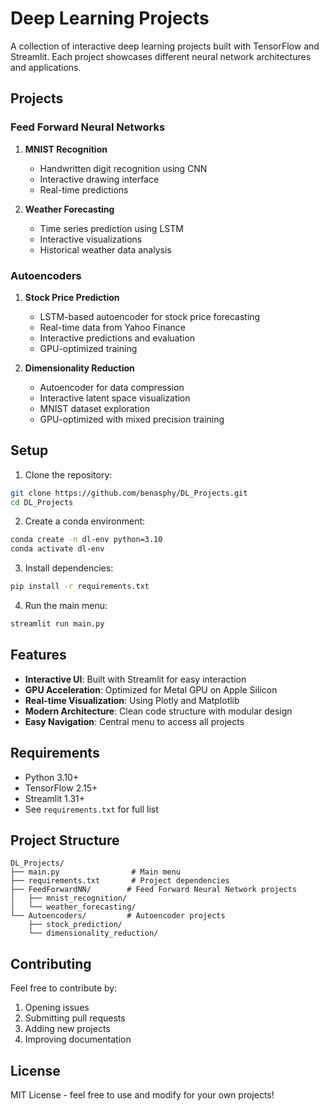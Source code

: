 # Deep Learning Projects

A collection of interactive deep learning projects built with TensorFlow and Streamlit. Each project showcases different neural network architectures and applications.

## Projects

### Feed Forward Neural Networks
1. **MNIST Recognition**
   - Handwritten digit recognition using CNN
   - Interactive drawing interface
   - Real-time predictions

2. **Weather Forecasting**
   - Time series prediction using LSTM
   - Interactive visualizations
   - Historical weather data analysis

### Autoencoders
1. **Stock Price Prediction**
   - LSTM-based autoencoder for stock price forecasting
   - Real-time data from Yahoo Finance
   - Interactive predictions and evaluation
   - GPU-optimized training

2. **Dimensionality Reduction**
   - Autoencoder for data compression
   - Interactive latent space visualization
   - MNIST dataset exploration
   - GPU-optimized with mixed precision training

## Setup

1. Clone the repository:
```bash
git clone https://github.com/benasphy/DL_Projects.git
cd DL_Projects
```

2. Create a conda environment:
```bash
conda create -n dl-env python=3.10
conda activate dl-env
```

3. Install dependencies:
```bash
pip install -r requirements.txt
```

4. Run the main menu:
```bash
streamlit run main.py
```

## Features

- **Interactive UI**: Built with Streamlit for easy interaction
- **GPU Acceleration**: Optimized for Metal GPU on Apple Silicon
- **Real-time Visualization**: Using Plotly and Matplotlib
- **Modern Architecture**: Clean code structure with modular design
- **Easy Navigation**: Central menu to access all projects

## Requirements

- Python 3.10+
- TensorFlow 2.15+
- Streamlit 1.31+
- See `requirements.txt` for full list

## Project Structure

```
DL_Projects/
├── main.py                # Main menu
├── requirements.txt       # Project dependencies
├── FeedForwardNN/        # Feed Forward Neural Network projects
│   ├── mnist_recognition/
│   └── weather_forecasting/
└── Autoencoders/         # Autoencoder projects
    ├── stock_prediction/
    └── dimensionality_reduction/
```

## Contributing

Feel free to contribute by:
1. Opening issues
2. Submitting pull requests
3. Adding new projects
4. Improving documentation

## License

MIT License - feel free to use and modify for your own projects!

